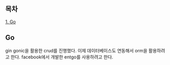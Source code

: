 ## 목차
[1. Go](#go)

## Go
gin gonic을 활용한 crud를 진행했다. 이제 데이터베이스도 연동해서 orm을 활용하려고 한다. facebook에서 개발한 entgo를 사용하려고 한다.